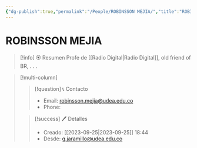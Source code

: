 ```yaml
---
{"dg-publish":true,"permalink":"/People/ROBINSSON MEJIA/","title":"ROBINSSON MEJIA","updated":"2023-11-20T19:18:38.347-05:00"}
---
```



# ROBINSSON MEJIA

> [!info] 🏵️ Resumen
> Profe de [[Radio Digital\|Radio Digital]], old friend of BR,
> .
> .
> .

> [!multi-column]
> 
> > [!question] 📞 Contacto
> > - Email: robinsson.mejia@udea.edu.co 
> > - Phone:  
> 
> > [!success] 🖊️ Detalles
> > - Creado: [[2023-09-25\|2023-09-25]] 18:44
> > - Desde: g.jaramillo@udea.edu.co  
